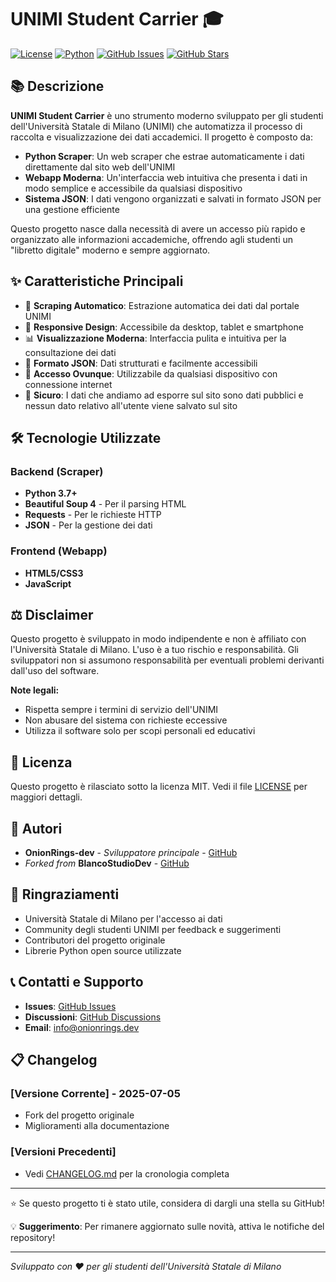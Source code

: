 # UNIMI Student Carrier 🎓

[![License](https://img.shields.io/badge/license-MIT-blue.svg)](LICENSE)
[![Python](https://img.shields.io/badge/python-3.7+-blue.svg)](https://www.python.org/)
[![GitHub Issues](https://img.shields.io/github/issues/OnionRings-dev/UNIMI_student_carrier.svg)](https://github.com/OnionRings-dev/UNIMI_student_carrier/issues)
[![GitHub Stars](https://img.shields.io/github/stars/OnionRings-dev/UNIMI_student_carrier.svg)](https://github.com/OnionRings-dev/UNIMI_student_carrier/stargazers)

## 📚 Descrizione

**UNIMI Student Carrier** è uno strumento moderno sviluppato per gli studenti dell'Università Statale di Milano (UNIMI) che automatizza il processo di raccolta e visualizzazione dei dati accademici. Il progetto è composto da:

- **Python Scraper**: Un web scraper che estrae automaticamente i dati direttamente dal sito web dell'UNIMI
- **Webapp Moderna**: Un'interfaccia web intuitiva che presenta i dati in modo semplice e accessibile da qualsiasi dispositivo
- **Sistema JSON**: I dati vengono organizzati e salvati in formato JSON per una gestione efficiente

Questo progetto nasce dalla necessità di avere un accesso più rapido e organizzato alle informazioni accademiche, offrendo agli studenti un "libretto digitale" moderno e sempre aggiornato.

## ✨ Caratteristiche Principali

- 🔄 **Scraping Automatico**: Estrazione automatica dei dati dal portale UNIMI
- 📱 **Responsive Design**: Accessibile da desktop, tablet e smartphone
- 📊 **Visualizzazione Moderna**: Interfaccia pulita e intuitiva per la consultazione dei dati
- 📝 **Formato JSON**: Dati strutturati e facilmente accessibili
- 🚀 **Accesso Ovunque**: Utilizzabile da qualsiasi dispositivo con connessione internet
- 🔐 **Sicuro**: I dati che andiamo ad esporre sul sito sono dati pubblici e nessun dato relativo all'utente viene salvato sul sito

## 🛠️ Tecnologie Utilizzate

### Backend (Scraper)
- **Python 3.7+**
- **Beautiful Soup 4** - Per il parsing HTML
- **Requests** - Per le richieste HTTP
- **JSON** - Per la gestione dei dati

### Frontend (Webapp)
- **HTML5/CSS3**
- **JavaScript**

## ⚖️ Disclaimer

Questo progetto è sviluppato in modo indipendente e non è affiliato con l'Università Statale di Milano. L'uso è a tuo rischio e responsabilità. Gli sviluppatori non si assumono responsabilità per eventuali problemi derivanti dall'uso del software.

**Note legali:**
- Rispetta sempre i termini di servizio dell'UNIMI
- Non abusare del sistema con richieste eccessive
- Utilizza il software solo per scopi personali ed educativi

## 📄 Licenza

Questo progetto è rilasciato sotto la licenza MIT. Vedi il file [LICENSE](LICENSE) per maggiori dettagli.

## 👥 Autori

- **OnionRings-dev** - *Sviluppatore principale* - [GitHub](https://github.com/OnionRings-dev)
- *Forked from* **BlancoStudioDev** - [GitHub](https://github.com/BlancoStudioDev)

## 🙏 Ringraziamenti

- Università Statale di Milano per l'accesso ai dati
- Community degli studenti UNIMI per feedback e suggerimenti
- Contributori del progetto originale
- Librerie Python open source utilizzate

## 📞 Contatti e Supporto

- **Issues**: [GitHub Issues](https://github.com/OnionRings-dev/UNIMI_student_carrier/issues)
- **Discussioni**: [GitHub Discussions](https://github.com/OnionRings-dev/UNIMI_student_carrier/discussions)
- **Email**: info@onionrings.dev

## 📋 Changelog

### [Versione Corrente] - 2025-07-05
- Fork del progetto originale
- Miglioramenti alla documentazione

### [Versioni Precedenti]
- Vedi [CHANGELOG.md](CHANGELOG.md) per la cronologia completa

---

⭐ Se questo progetto ti è stato utile, considera di dargli una stella su GitHub!

💡 **Suggerimento**: Per rimanere aggiornato sulle novità, attiva le notifiche del repository!

---

*Sviluppato con ❤️ per gli studenti dell'Università Statale di Milano*
